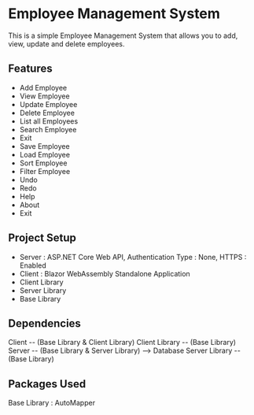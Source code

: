 Employee Management System
==========================
This is a simple Employee Management System that allows you to add, view, update and delete employees.

## Features
- Add Employee
- View Employee
- Update Employee
- Delete Employee
- List all Employees
- Search Employee
- Exit
- Save Employee
- Load Employee
- Sort Employee
- Filter Employee
- Undo
- Redo
- Help
- About
- Exit


## Project Setup
- Server : ASP.NET Core Web API, Authentication Type : None, HTTPS : Enabled
- Client : Blazor WebAssembly Standalone Application
- Client Library
- Server Library
- Base Library
  

## Dependencies
Client -- (Base Library & Client Library) 
Client Library -- (Base Library)
Server -- (Base Library & Server Library) --> Database
Server Library -- (Base Library)

## Packages Used
Base Library : AutoMapper
